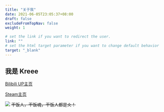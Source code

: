 ```yaml
---
title: "关于我"
date: 2021-06-05T23:05:37+08:00
draft: false
excludeFromTopNav: false
weight: 1

# set the link if you want to redirect the user.
link: ""
# set the html target parameter if you want to change default behavior
target: "_blank"
---
```


## 我是 Kreee
[Bilibili UP主页](https://space.bilibili.com/361507684)

[Steam主页](https://steamcommunity.com/id/kreeejiang/)

![](/images/about-me-01.gif)
~~干饭人，干饭魂，干饭人都是仌！~~